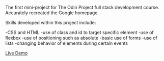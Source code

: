 The first mini-project for The Odin Project full stack development course. Accurately recreated the Google homepage.



Skills developed within this project include:

-CSS and HTML
-use of class and id to target specific element
-use of flexbox
-use of positioning such as absolute
-basic use of forms
-use of lists
-changing behavior of elements during certain events

<a href="https://musishin.github.io/google-homepage/">Live Demo</a>
